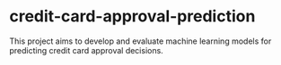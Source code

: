 # credit-card-approval-prediction
This project aims to develop and evaluate machine learning models for predicting credit card approval decisions. 
